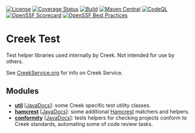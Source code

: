 [![License](https://img.shields.io/badge/License-Apache%202.0-blue.svg)](https://opensource.org/licenses/Apache-2.0)
[![Coverage Status](https://coveralls.io/repos/github/creek-service/creek-test/badge.svg?branch=main)](https://coveralls.io/github/creek-service/creek-test?branch=main)
[![Build](https://github.com/creek-service/creek-test/actions/workflows/build.yml/badge.svg)](https://github.com/creek-service/creek-test/actions/workflows/build.yml)
[![Maven Central](https://img.shields.io/maven-central/v/org.creekservice/creek-test-hamcrest.svg)](https://central.sonatype.dev/search?q=creek-test-*)
[![CodeQL](https://github.com/creek-service/creek-test/actions/workflows/codeql.yml/badge.svg)](https://github.com/creek-service/creek-test/actions/workflows/codeql.yml)
[![OpenSSF Scorecard](https://api.securityscorecards.dev/projects/github.com/creek-service/creek-test/badge)](https://api.securityscorecards.dev/projects/github.com/creek-service/creek-test)
[![OpenSSF Best Practices](https://bestpractices.coreinfrastructure.org/projects/6899/badge)](https://bestpractices.coreinfrastructure.org/projects/6899)

# Creek Test

Test helper libraries used internally by Creek.
Not intended for use by others.

See [CreekService.org](https://www.creekservice.org) for info on Creek Service.

## Modules

* **[util](util)** [[JavaDocs](https://javadoc.io/doc/org.creekservice/creek-test-util)]: some Creek specific test utility classes.
* **[hamcrest](hamcrest)** [[JavaDocs](https://javadoc.io/doc/org.creekservice/creek-test-hamcrest)]: some additional [Hamcrest][1] matchers and helpers.
* **[conformity](conformity)** [[JavaDocs](https://javadoc.io/doc/org.creekservice/creek-test-conformity)]: tests helpers for checking projects conform to Creek standards, automating some of code review tasks.

[1]: http://hamcrest.org/JavaHamcrest/index
